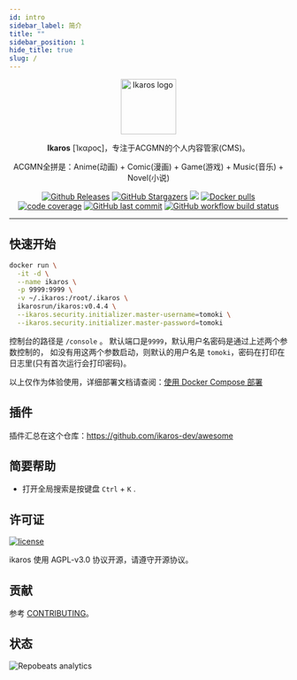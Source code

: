 ```yaml
---
id: intro
sidebar_label: 简介
title: ""
sidebar_position: 1
hide_title: true
slug: /
---
```


<p align="center">
    <a href="https://ikaros.run" target="_blank" rel="noopener noreferrer">
        <img width="100" src="https://ikaros.run/logo.png" alt="Ikaros logo" />
    </a>
</p>

<p align="center"><b>Ikaros</b> [Ίκαρος]，专注于ACGMN的个人内容管家(CMS)。</p>

<p align="center">ACGMN全拼是：Anime(动画) + Comic(漫画) + Game(游戏) + Music(音乐) + Novel(小说)</p>

<p align="center">
<a href="https://github.com/ikaros-dev/ikaros/releases"><img alt="Github Releases" src="https://img.shields.io/github/v/release/ikaros-dev/ikaros?include_prereleases&style=flat-square" /></a>
<a href="https://github.com/ikaros-dev/ikaros/stargazers"><img alt="GitHub Stargazers" src="https://img.shields.io/github/stars/ikaros-dev/ikaros.svg?style=flat-square&label=Stars&logo=github" /></a>
<a href="https://github.com/ikaros-dev/ikaros/issues"><img src="https://img.shields.io/github/issues/ikaros-dev/ikaros?color=blue&style=flat-square"/></a>
<a href="https://hub.docker.com/r/ikarosrun/ikaros"><img alt="Docker pulls" src="https://img.shields.io/docker/pulls/liguohaocn/ikaros?style=flat-square" /></a>
<a href="https://app.codecov.io/github/ikaros-dev/ikaros"><img alt="code coverage" src="https://img.shields.io/codecov/c/github/ikaros-dev/ikaros/master?style=flat-square" /></a>
<a href="https://github.com/ikaros-dev/ikaros/commits"><img alt="GitHub last commit" src="https://img.shields.io/github/last-commit/ikaros-dev/ikaros.svg?style=flat-square" /></a>
<a href="https://github.com/ikaros-dev/ikaros/actions"><img alt="GitHub workflow build status" src="https://img.shields.io/github/actions/workflow/status/ikaros-dev/ikaros/ikaros-server-ci.yml?branch=master&style=flat-square" /></a>
<br />
</p>

---

## 快速开始

```bash
docker run \
  -it -d \
  --name ikaros \
  -p 9999:9999 \
  -v ~/.ikaros:/root/.ikaros \
  ikarosrun/ikaros:v0.4.4 \
  --ikaros.security.initializer.master-username=tomoki \
  --ikaros.security.initializer.master-password=tomoki
```

控制台的路径是 `/console` 。
默认端口是`9999`，默认用户名密码是通过上述两个参数控制的，
如没有用这两个参数启动，则默认的用户名是 `tomoki`，密码在打印在日志里(只有首次运行会打印密码)。

以上仅作为体验使用，详细部署文档请查阅：[使用 Docker Compose 部署](./getting-started/install/docker-compose.md)

## 插件

插件汇总在这个仓库：<https://github.com/ikaros-dev/awesome>

## 简要帮助

- 打开全局搜索是按键盘 `Ctrl` + `K` .

## 许可证

[![license](https://img.shields.io/github/license/ikaros-dev/ikaros.svg?style=flat-square)](https://github.com/ikaros-dev/ikaros/blob/master/LICENSE)

ikaros 使用 AGPL-v3.0 协议开源，请遵守开源协议。

## 贡献

参考 [CONTRIBUTING](https://github.com/ikaros-dev/ikaros/blob/master/CONTRIBUTING.MD)。

## 状态

![Repobeats analytics](https://repobeats.axiom.co/api/embed/f7285853048ff09f313f6483901e2af0e638f666.svg "Repobeats analytics image")
